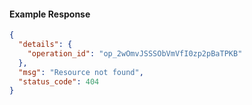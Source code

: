 <!-- Code generated for API Clients. DO NOT EDIT. -->

#### Example Response

```json
{
  "details": {
    "operation_id": "op_2wOmvJSSSObVmVfI0zp2pBaTPKB"
  },
  "msg": "Resource not found",
  "status_code": 404
}
```

